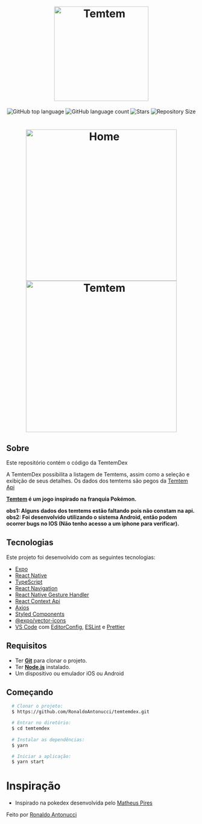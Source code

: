 <h1 align="center">
  <img alt="Temtem" src="https://upload.wikimedia.org/wikipedia/en/6/64/Temtem_logo_2020.png" width="250px" />
</h1>

<p align="center">
  <img alt="GitHub top language" src="https://img.shields.io/github/languages/top/RonaldoAntonucci/temtemdex">
  <img alt="GitHub language count" src="https://img.shields.io/github/languages/count/RonaldoAntonucci/temtemdex">
  <img alt="Stars" src="https://img.shields.io/github/stars/RonaldoAntonucci/temtemdex">
  <img alt="Repository Size" src="https://img.shields.io/github/repo-size/RonaldoAntonucci/temtemdex">
</p>

<h1 align="center">
  <img alt="Home" src="https://res.cloudinary.com/dtf7agnso/image/upload/v1612203643/Screen_Recording_20210201-151705_temtemdex_1_n16qki.gif" width="400" />
   <img alt="Temtem" src="https://res.cloudinary.com/dtf7agnso/image/upload/v1612204537/Screen_Recording_20210201-153443_temtemdex_1_t7aqqs.gif" width="400" />
</h1>

## Sobre
Este repositório contém o código da TemtemDex

A TemtemDex possibilita a listagem de Temtems, assim como a seleção e exibição de seus detalhes.
Os dados dos temtems são pegos da <a href="https://temtem-api.mael.tech/">Temtem Api</a>

<b>[Temtem](https://crema.gg/games/temtem/) é um jogo inspirado na franquia Pokémon.</b>

<b>obs1: Alguns dados dos temtems estão faltando pois não constam na api.<br></b>
<b>obs2: Foi desenvolvido utilizando o sistema Android, então podem ocorrer bugs no IOS (Não tenho acesso a um iphone para verificar).</b>

## Tecnologias

Este projeto foi desenvolvido com as seguintes tecnologias:

- [Expo](https://expo.io/)
- [React Native](https://reactnative.dev/)
- [TypeScript](https://www.typescriptlang.org/)
- [React Navigation](https://reactnavigation.org/)
- [React Native Gesture Handler](https://kmagiera.github.io/react-native-gesture-handler/)
- [React Context Api](https://pt-br.reactjs.org/docs/context.html)
- [Axios](https://github.com/axios/axios)
- [Styled Components](https://styled-components.com/)
- [@expo/vector-icons](https://docs.expo.io/guides/icons/)
- [VS Code](https://code.visualstudio.com/) com [EditorConfig](https://editorconfig.org/), [ESLint](https://eslint.org/) e [Prettier](https://prettier.io/)

## Requisitos
- Ter [**Git**](https://git-scm.com/) para clonar o projeto.
- Ter [**Node.js**](https://nodejs.org/en/) instalado.
- Um dispositivo ou emulador iOS ou Android

## Começando
``` bash
  # Clonar o projeto:
  $ https://github.com/RonaldoAntonucci/temtemdex.git

  # Entrar no diretório:
  $ cd temtemdex
  
  # Instalar as dependências:
  $ yarn

  # Iniciar a aplicação:
  $ yarn start
```

# Inspiração
- Inspirado na pokedex desenvolvida pelo [Matheus Pires](https://github.com/MatheusPires99/pokedex#hammer-iniciando-mobile)

Feito por [Ronaldo Antonucci](https://github.com/RonaldoAntonucci/temtemdex)